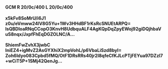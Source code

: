 #### GCM R 20/0c/400 L 20/0c/400
**x5kFv8SoMrU/i6J1**<br/>**z0u/eVmww24lV8G5Yu+1Wv3HHdBF1rKsRcSNUEtARPQ=**<br/>**lsQBDloaRNqCCopO3KnvH8UdbquALF4AgKQpDqZpyEWoj92giDQjhbaVuS8nqx/JxpfFhEqDGZOLNC/A...**<br/><br/>
**ShiemFwZvhX3jwbC**<br/>**IniEZ4+igMvZ2AsGYXhiX2mpVohL/p6VbaLiSzd8byI=**<br/>**Zoh6Idyo083Cpbd5fMQ/OtF1DRsRRs40jr2l8qfeCfKJLcPTjFEYua97DZzl7+wCiT5P+1SMj42QenJg...**